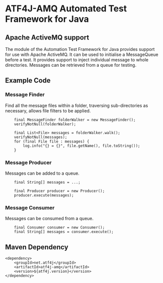 # ATF4J-AMQ Automated Test Framework for Java

## Apache ActiveMQ support 

The module of the Automation Test Framework for Java provides support for use with Apache ActiveMQ.  It can be used to initialise a MessageQueue before a test.  It provides support to inject individual message to whole directories.  Messages can be retrieved from a queue for testing.

## Example Code

### Message Finder

Find all the message files within a folder, traversing sub-directories as necessary, allows file filters to be applied.

        final MessageFinder folderWalker = new MessageFinder();
        verifyNotNull(folderWalker);

        final List<File> messages = folderWalker.walk();
        verifyNotNull(messages);
        for (final File file : messages) {
            log.info("{} = {}", file.getName(), file.toString());
        }

### Message Producer

Messages can be added to a queue.

        final String[] messages = ...;

        final Producer producer = new Producer();
        producer.execute(messages);

### Message Consumer

Messages can be consumed from a queue.

        final Consumer consumer = new Consumer();
        final String[] messages = consumer.execute();
 
## Maven Dependency

	<dependency>
		<groupId>net.atf4j</groupId>
		<artifactId>atf4j-amq</artifactId>
		<version>${atf4j.version}</version>
	</dependency>
